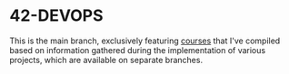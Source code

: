 # 42-DEVOPS

This is the main branch, exclusively featuring [courses](courses/intro.md) that I've compiled based on information gathered during the implementation of various projects, which are available on separate branches.